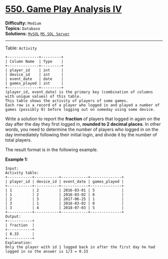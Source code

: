 # [550. Game Play Analysis IV](https://leetcode.com/problems/game-play-analysis-iv/)

**Difficulty:** `Medium`  
**Topics:** `Database`  
**Solutions:** [`MySQL`](../../src/sql/challenges/GamePlayAnalysisIv.sql) [`MS SQL Server`](../../src/sql/challenges/GamePlayAnalysisIv.sql)  

---

Table: `Activity`

```
+--------------+---------+
| Column Name  | Type    |
+--------------+---------+
| player_id    | int     |
| device_id    | int     |
| event_date   | date    |
| games_played | int     |
+--------------+---------+
(player_id, event_date) is the primary key (combination of columns with unique values) of this table.
This table shows the activity of players of some games.
Each row is a record of a player who logged in and played a number of games (possibly 0) before logging out on someday using some device.
```

Write a solution to report the **fraction** of players that logged in again on the day after the day they first logged in, **rounded to 2 decimal places**. In other words, you need to determine the number of players who logged in on the day immediately following their initial login, and divide it by the number of total players.

The result format is in the following example.

**Example 1:**

```
Input: 
Activity table:
+-----------+-----------+------------+--------------+
| player_id | device_id | event_date | games_played |
+-----------+-----------+------------+--------------+
| 1         | 2         | 2016-03-01 | 5            |
| 1         | 2         | 2016-03-02 | 6            |
| 2         | 3         | 2017-06-25 | 1            |
| 3         | 1         | 2016-03-02 | 0            |
| 3         | 4         | 2018-07-03 | 5            |
+-----------+-----------+------------+--------------+
Output: 
+-----------+
| fraction  |
+-----------+
| 0.33      |
+-----------+
Explanation: 
Only the player with id 1 logged back in after the first day he had logged in so the answer is 1/3 = 0.33
```